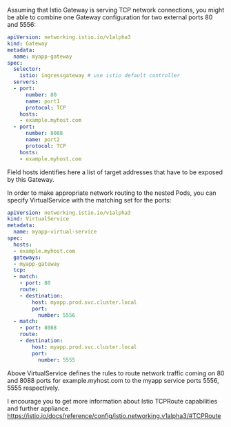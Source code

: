 Assuming that Istio Gateway is serving TCP network connections, you might be able to combine one Gateway configuration for two external ports 80 and 5556:
```yaml
apiVersion: networking.istio.io/v1alpha3
kind: Gateway
metadata:
  name: myapp-gateway
spec:
  selector:
    istio: ingressgateway # use istio default controller
  servers:
  - port:
      number: 80
      name: port1
      protocol: TCP
    hosts:
    - example.myhost.com
  - port:
      number: 8088
      name: port2
      protocol: TCP
    hosts:
    - example.myhost.com
```
Field hosts identifies here a list of target addresses that have to be exposed by this Gateway.

In order to make appropriate network routing to the nested Pods, you can specify VirtualService with the matching set for the ports:
```yaml
apiVersion: networking.istio.io/v1alpha3
kind: VirtualService
metadata:
  name: myapp-virtual-service
spec:
  hosts:
  - example.myhost.com
  gateways:
  - myapp-gateway
  tcp:
  - match:
    - port: 80
    route:
    - destination:
        host: myapp.prod.svc.cluster.local
        port:
          number: 5556
  - match:
    - port: 8088
    route:
    - destination:
        host: myapp.prod.svc.cluster.local
        port:
          number: 5555
```
Above VirtualService defines the rules to route network traffic coming on 80 and 8088 ports for example.myhost.com to the myapp service ports 5556, 5555 respectively.

I encourage you to get more information about Istio TCPRoute capabilities and further appliance. https://istio.io/docs/reference/config/istio.networking.v1alpha3/#TCPRoute
